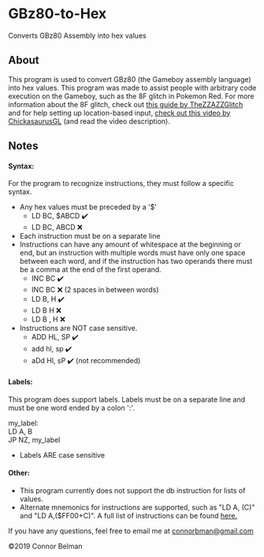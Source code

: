 # GBz80-to-Hex
Converts GBz80 Assembly into hex values

## About   

This program is used to convert GBz80 (the Gameboy assembly language) into hex values. This program was made to
assist people with arbitrary code execution on the Gameboy, such as the 8F glitch in Pokemon Red. 
For more information about the 8F glitch, check out [this guide by TheZZAZZGlitch](https://forums.glitchcity.info/index.php?topic=6638.0) 
and for help setting up location-based input, [check out this video by ChickasaurusGL](https://www.youtube.com/watch?v=ddSHGg4-qSY&t=5s) (and read the video description).

## Notes  

#### Syntax:
For the program to recognize instructions, they must follow a specific syntax.
- Any hex values must be preceded by a '$'
   * LD BC, $ABCD :heavy_check_mark:
   * LD BC, ABCD  :x:
- Each instruction must be on a separate line
- Instructions can have any amount of whitespace at the beginning or end, but an instruction with multiple words
  must have only one space between each word, and if the instruction has two operands there must be a comma at the
  end of the first operand.
   * INC BC    :heavy_check_mark:
   * INC  BC   :x: (2 spaces in between words)
   * LD B, H   :heavy_check_mark:
   * LD B H    :x:
   * LD B , H  :x:
- Instructions are NOT case sensitive.
   * ADD HL, SP  :heavy_check_mark:
   * add hl, sp  :heavy_check_mark:
   * aDd Hl, sP  :heavy_check_mark: (not recommended)
#### Labels:
This program does support labels. Labels must be on a separate line and must be one word ended by a colon ':'.

   my_label:  
   LD A, B  
   JP NZ, my_label  
   
- Labels ARE case sensitive
#### Other:
- This program currently does not support the db instruction for lists of values.
- Alternate mnemonics for instructions are supported, such as "LD A, (C)" and "LD A,($FF00+C)". A full list of instructions
  can be found [here.](http://www.pastraiser.com/cpu/gameboy/gameboy_opcodes.html)
  
If you have any questions, feel free to email me at connorbman@gmail.com

©2019 Connor Belman 
  
